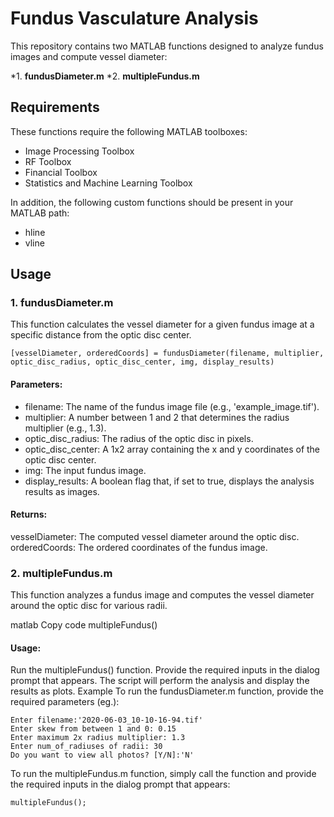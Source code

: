 # Fundus Vasculature Analysis
This repository contains two MATLAB functions designed to analyze fundus images and compute vessel diameter:

*1. **fundusDiameter.m**
*2. **multipleFundus.m**

## Requirements

These functions require the following MATLAB toolboxes:

* Image Processing Toolbox
* RF Toolbox
* Financial Toolbox
* Statistics and Machine Learning Toolbox

In addition, the following custom functions should be present in your MATLAB path:

* hline
* vline

## Usage
### 1. fundusDiameter.m
This function calculates the vessel diameter for a given fundus image at a specific distance from the optic disc center.
```
[vesselDiameter, orderedCoords] = fundusDiameter(filename, multiplier, optic_disc_radius, optic_disc_center, img, display_results)
```
#### Parameters:

* filename: The name of the fundus image file (e.g., 'example_image.tif').
* multiplier: A number between 1 and 2 that determines the radius multiplier (e.g., 1.3).
* optic_disc_radius: The radius of the optic disc in pixels.
* optic_disc_center: A 1x2 array containing the x and y coordinates of the optic disc center.
* img: The input fundus image.
* display_results: A boolean flag that, if set to true, displays the analysis results as images.


#### Returns:

vesselDiameter: The computed vessel diameter around the optic disc.
orderedCoords: The ordered coordinates of the fundus image.

### 2. multipleFundus.m
This function analyzes a fundus image and computes the vessel diameter around the optic disc for various radii.

matlab
Copy code
multipleFundus()

#### Usage:

Run the multipleFundus() function.
Provide the required inputs in the dialog prompt that appears.
The script will perform the analysis and display the results as plots.
Example
To run the fundusDiameter.m function, provide the required parameters (eg.):

```
Enter filename:'2020-06-03_10-10-16-94.tif'
Enter skew from between 1 and 0: 0.15
Enter maximum 2x radius multiplier: 1.3
Enter num_of_radiuses of radii: 30
Do you want to view all photos? [Y/N]:'N'
```

To run the multipleFundus.m function, simply call the function and provide the required inputs in the dialog prompt that appears:
```
multipleFundus();
```